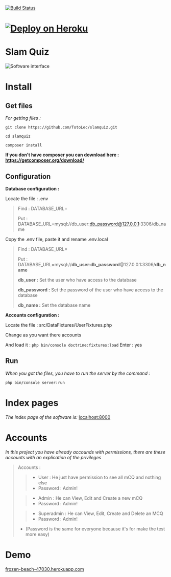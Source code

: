 [![Build Status](https://travis-ci.org/TotoLec/slamquiz.svg?branch=master)](https://travis-ci.org/TotoLec/slamquiz)
 
[![Deploy on Heroku](https://www.herokucdn.com/deploy/button.svg)](https://heroku.com/deploy)
=========
Slam Quiz
=========

![Software interface](assets/screenshot_home.jpg)

Install
=======
Get files
---------
*For getting files :*

`git clone https://github.com/TotoLec/slamquiz.git`

`cd slamquiz`

`composer install`

**If you don't have composer you can download here : https://getcomposer.org/download/**

Configuration
-------------

**Database configuration :**

Locate the file : .env

> Find : DATABASE_URL=
>
> Put : DATABASE_URL=mysql://db_user:db_password@127.0.0.1:3306/db_name

Copy the .env file, paste it and rename .env.local

> Find : DATABASE_URL=
>
> Put : DATABASE_URL=mysql://**db_user**:**db_password**@127.0.0.1:3306/**db_name**
>
> **db_user :** Set the user who have access to the database
>
> **db_password :** Set the password of the user who have access to the database
>
> **db_name :** Set the database name


**Accounts configuration :**

Locate the file : src/DataFixtures/UserFixtures.php

Change as you want there accounts

And load it : `php bin/console doctrine:fixtures:load`
    Enter : yes

Run
---
*When you got the files, you have to run the server by the command :*

`php bin/console server:run`

Index pages
============
*The index page of the software is:* [localhost:8000](http://localhost:8000)

Accounts
========
*In this project you have already accounds with permissions, there are these accounts with an explication of the privileges*
> Accounts :
> 
>>   - User : He just have permission to see all mCQ and nothing else
>>   - Password : Admin!
>   
>>   - Admin : He can View, Edit and Create a new mCQ
>>   - Password : Admin!
>
>>   - Superadmin : He can View, Edit, Create and Delete an MCQ
>>   - Password : Admin!
>
>   - (Password is the same for everyone because it's for make the test more easy)

Demo
====
[frozen-beach-47030.herokuapp.com](https://frozen-beach-47030.herokuapp.com/)
